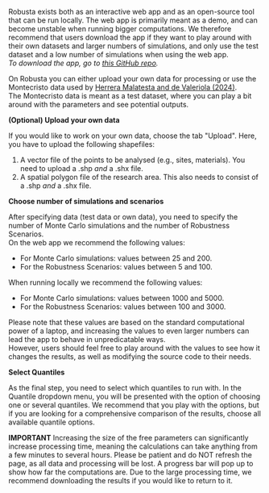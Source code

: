 Robusta exists both as an interactive web app and as an open-source tool that can be run locally. The web app is primarily meant as a demo, and can become unstable when running bigger computations.
We therefore recommend that users download the app if they want to play around with their own datasets and larger numbers of simulations, and only use the test dataset and a low number of simulations when using the web app. <br>
*To download the app, go to [this GitHub repo](https://github.com/centre-for-humanities-computing/robusta_webapp).*

On Robusta you can either upload your own data for processing or use the Montecristo data used by [Herrera Malatesta and de Valeriola (2024)](https://journals.plos.org/plosone/article?id=10.1371/journal.pone.0307743). <br>
The Montecristo data is meant as a test dataset, where you can play a bit around with the parameters and see potential outputs. 

**(Optional) Upload your own data**

If you would like to work on your own data, choose the tab "Upload". Here, you have to upload the following shapefiles:
1. A vector file of the points to be analysed (e.g., sites, materials). You need to upload a .shp *and* a .shx file.
2. A spatial polygon file of the research area. This also needs to consist of a .shp *and* a .shx file.

**Choose number of simulations and scenarios**

After specifying data (test data or own data), you need to specify the number of Monte Carlo simulations and the number of Robustness Scenarios. <br>
On the web app we recommend the following values: 
- For Monte Carlo simulations: values between 25 and 200. 
- For the Robustness Scenarios: values between 5 and 100. 

When running locally we recommend the following values: 
- For Monte Carlo simulations: values between 1000 and 5000. 
- For the Robustness Scenarios: values between 100 and 3000. 

Please note that these values are based on the standard computational power of a laptop, and increasing the values to even larger numbers can lead the app to behave in unpredicatable ways. <br>
However, users should feel free to play around with the values to see how it changes the results, as well as modifying the source code to their needs. 

**Select Quantiles**

As the final step, you need to select which quantiles to run with. In the Quantile dropdown menu, you will be presented with the option of choosing one or several quantiles. 
We recommend that you play with the options, but if you are looking for a comprehensive comparison of the results, choose all available quantile options.

**IMPORTANT** 
Increasing the size of the free parameters can significantly increase processing time, meaning the calculations can take anything from a few minutes to several hours. 
Please be patient and do NOT refresh the page, as all data and processing will be lost. A progress bar will pop up to show how far the computations are. 
Due to the large processing time, we recommend downloading the results if you would like to return to it.
